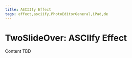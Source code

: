 ```yaml
---
title: ASCIIfy Effect
tags: effect,asciify,PhotoEditorGeneral,iPad,de
---
```


# TwoSlideOver: ASCIIfy Effect

Content TBD
